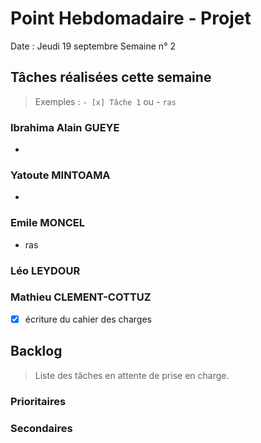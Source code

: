 # Point Hebdomadaire - Projet

Date : Jeudi 19 septembre
Semaine n° 2

## Tâches réalisées cette semaine

> Exemples : `- [x] Tâche 1` ou - `ras`

### Ibrahima Alain GUEYE
- 

### Yatoute MINTOAMA
- 

### Emile MONCEL

- ras

### Léo LEYDOUR 

### Mathieu CLEMENT-COTTUZ

- [x] écriture du cahier des charges

## Backlog

> Liste des tâches en attente de prise en charge.

### Prioritaires

### Secondaires
